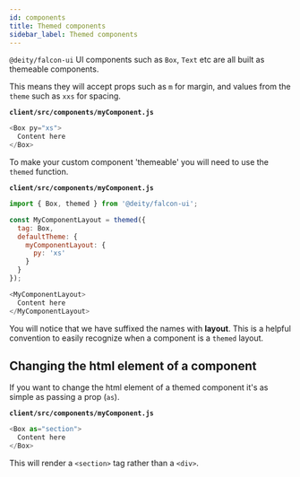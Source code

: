 ```yaml
---
id: components
title: Themed components
sidebar_label: Themed components
---
```


`@deity/falcon-ui` UI components such as `Box`, `Text` etc are all built as themeable components.

This means they will accept props such as `m` for margin, and values from the `theme` such as `xxs` for spacing.

**`client/src/components/myComponent.js`**
```js
<Box py="xs">
  Content here
</Box>
```

To make your custom component 'themeable' you will need to use the `themed` function.

**`client/src/components/myComponent.js`**
```js
import { Box, themed } from '@deity/falcon-ui';

const MyComponentLayout = themed({
  tag: Box,
  defaultTheme: {
    myComponentLayout: {
      py: 'xs'
    }
  }
});

<MyComponentLayout>
  Content here
</MyComponentLayout>
```

You will notice that we have suffixed the names with **layout**. This is a helpful convention to easily recognize when a component is a `themed` layout.

## Changing the html element of a component

If you want to change the html element of a themed component it's as simple as passing a prop (`as`).

**`client/src/components/myComponent.js`**
```js
<Box as="section">
  Content here
</Box>
```

This will render a `<section>` tag rather than a `<div>`.

